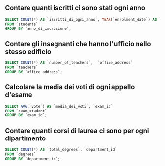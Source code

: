 ## Contare quanti iscritti ci sono stati ogni anno

```sql
SELECT COUNT(*) AS `iscritti_di_ogni_anno`, YEAR(`enrolment_date`) AS `anno_di_iscrizione` 
FROM `students` 
GROUP BY `anno_di_iscrizione`;
```

## Contare gli insegnanti che hanno l'ufficio nello stesso edificio

```sql
SELECT COUNT(*) AS `number_of_teachers`,  `office_address` 
FROM `teachers` 
GROUP BY `office_address`;
```
## Calcolare la media dei voti di ogni appello d'esame

```sql
SELECT AVG(`vote`) AS `media_dei_voti`, `exam_id` 
FROM `exam_student` 
GROUP BY `exam_id`;
```

## Contare quanti corsi di laurea ci sono per ogni dipartimento

```sql
SELECT COUNT(*) AS `total_degrees`, `department_id` 
FROM `degrees` 
GROUP BY `department_id`;
```